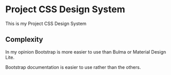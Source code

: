 # Project CSS Design System

This is my Project CSS Design System

## Complexity

In my opinion Bootstrap is more easier to use than Bulma or Material Design Lite.

Bootstrap documentation is easier to use rather than the others.
